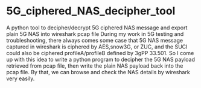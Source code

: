 # 5G_ciphered_NAS_decipher_tool
A python tool to decipher/decrypt 5G ciphered NAS message and export plain 5G NAS into wireshark pcap file
During my work in 5G testing and troubleshooting, there always comes some case that 5G NAS message captured in wireshark is ciphered by AES,snow3G, or ZUC, and the SUCI could also be ciphered profileA/profileB defined by 3gPP 33.501.
So I come up with this idea to write a python program to decipher the 5G NAS payload retrieved from pcap file, then write the plain NAS payload back into the pcap file. By that, we can browse and check the NAS details by wireshark very easily.
